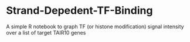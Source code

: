 # Strand-Depedent-TF-Binding
A simple R notebook to graph TF (or histone modification) signal intensity over a list of target TAIR10 genes
